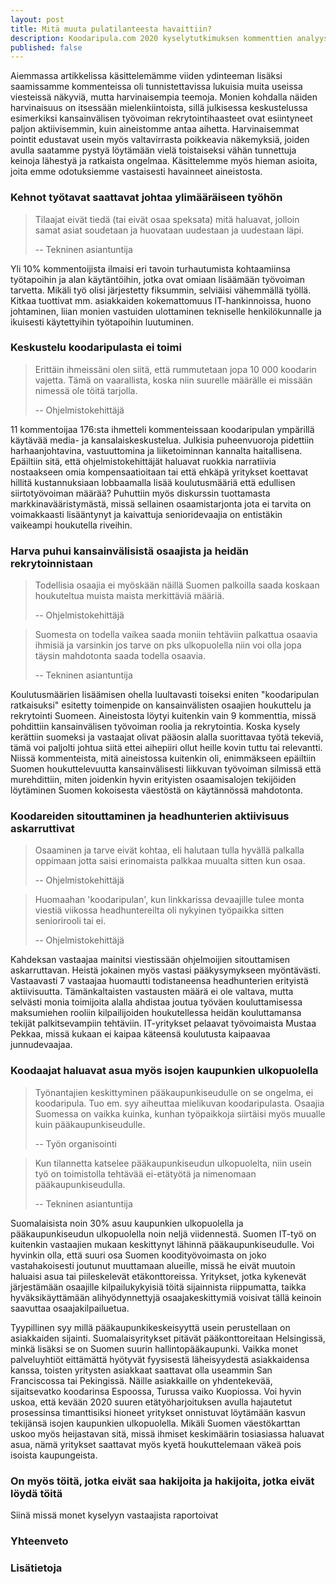 ```yaml
---
layout: post
title: Mitä muuta pulatilanteesta havaittiin?
description: Koodaripula.com 2020 kyselytutkimuksen kommenttien analyysi - osa 2
published: false
---
```


Aiemmassa artikkelissa käsittelemämme viiden ydinteeman lisäksi saamissamme kommenteissa oli tunnistettavissa lukuisia muita useissa viesteissä näkyviä, mutta harvinaisempia teemoja. Monien kohdalla näiden harvinaisuus on itsessään mielenkiintoista, sillä julkisessa keskustelussa esimerkiksi kansainvälisen työvoiman rekrytointihaasteet ovat esiintyneet paljon aktiivisemmin, kuin aineistomme antaa aihetta. Harvinaisemmat pointit edustavat usein myös valtavirrasta poikkeavia näkemyksiä, joiden avulla saatamme pystyä löytämään vielä toistaiseksi vähän tunnettuja keinoja lähestyä ja ratkaista ongelmaa. Käsittelemme myös hieman asioita, joita emme odotuksiemme vastaisesti havainneet aineistosta.

### Kehnot työtavat saattavat johtaa ylimääräiseen työhön

> Tilaajat eivät tiedä (tai eivät osaa speksata) mitä haluavat, jolloin samat asiat soudetaan ja huovataan uudestaan ja uudestaan läpi.
> 
> -- Tekninen asiantuntija

Yli 10% kommentoijista ilmaisi eri tavoin turhautumista kohtaamiinsa työtapoihin ja alan käytäntöihin, jotka ovat omiaan lisäämään työvoiman tarvetta. Mikäli työ olisi järjestetty fiksummin, selviäisi vähemmällä työllä. Kitkaa tuottivat mm. asiakkaiden kokemattomuus IT-hankinnoissa, huono johtaminen, liian monien vastuiden ulottaminen tekniselle henkilökunnalle ja ikuisesti käytettyihin työtapoihin luutuminen.

### Keskustelu koodaripulasta ei toimi

> Erittäin ihmeissäni olen siitä, että rummutetaan jopa 10 000 koodarin vajetta. Tämä on vaarallista, koska niin suurelle määrälle ei missään nimessä ole töitä tarjolla.
> 
> -- Ohjelmistokehittäjä

11 kommentoijaa 176:sta ihmetteli kommenteissaan koodaripulan ympärillä käytävää media- ja kansalaiskeskustelua. Julkisia puheenvuoroja pidettiin harhaanjohtavina, vastuuttomina ja liiketoiminnan kannalta haitallisena. Epäiltiin sitä, että ohjelmistokehittäjät haluavat ruokkia narratiivia nostaakseen omia kompensaatioitaan tai että ehkäpä yritykset koettavat hillitä kustannuksiaan lobbaamalla lisää koulutusmääriä että edullisen siirtotyövoiman määrää? Puhuttiin myös diskurssin tuottamasta markkinavääristymästä, missä sellainen osaamistarjonta jota ei tarvita on voimakkaasti lisääntynyt ja kaivattuja senioridevaajia on entistäkin vaikeampi houkutella riveihin.

### Harva puhui kansainvälisistä osaajista ja heidän rekrytoinnistaan

> Todellisia osaajia ei myöskään näillä Suomen palkoilla saada koskaan houkuteltua muista maista merkittäviä määriä.
> 
> -- Ohjelmistokehittäjä

> Suomesta on todella vaikea saada moniin tehtäviin palkattua osaavia ihmisiä ja varsinkin jos tarve on pks ulkopuolella niin voi olla jopa täysin mahdotonta saada todella osaavia.
> 
> -- Tekninen asiantuntija

Koulutusmäärien lisäämisen ohella luultavasti toiseksi eniten "koodaripulan ratkaisuksi" esitetty toimenpide on kansainvälisten osaajien houkuttelu ja rekrytointi Suomeen. Aineistosta löytyi kuitenkin vain 9 kommenttia, missä pohdittiin kansainvälisen työvoiman roolia ja rekrytointia. Koska kysely kerättiin suomeksi ja vastaajat olivat pääosin alalla suorittavaa työtä tekeviä, tämä voi paljolti johtua siitä ettei aihepiiri ollut heille kovin tuttu tai relevantti. Niissä kommenteista, mitä aineistossa kuitenkin oli, enimmäkseen epäiltiin Suomen houkuttelevuutta kansainvälisesti liikkuvan työvoiman silmissä että murehdittiin, miten joidenkin hyvin erityisten osaamisalojen tekijöiden löytäminen Suomen kokoisesta väestöstä on käytännössä mahdotonta.

### Koodareiden sitouttaminen ja headhunterien aktiivisuus askarruttivat

> Osaaminen ja tarve eivät kohtaa, eli halutaan tulla hyvällä palkalla oppimaan jotta saisi erinomaista palkkaa muualta sitten kun osaa.
>
> -- Ohjelmistokehittäjä

> Huomaahan 'koodaripulan', kun linkkarissa devaajille tulee monta viestiä viikossa headhuntereilta oli nykyinen työpaikka sitten seniorirooli tai ei.
> 
> -- Ohjelmistokehittäjä

Kahdeksan vastaajaa mainitsi viestissään ohjelmoijien sitouttamisen askarruttavan. Heistä jokainen myös vastasi pääkysymykseen myöntävästi. Vastaavasti 7 vastaajaa huomautti todistaneensa headhunterien erityistä aktiivisuutta. Tämänkaltaisten vastausten määrä ei ole valtava, mutta selvästi monia toimijoita alalla ahdistaa joutua työväen kouluttamisessa maksumiehen rooliin kilpailijoiden houkutellessa heidän kouluttamansa tekijät palkitsevampiin tehtäviin. IT-yritykset pelaavat työvoimaista Mustaa Pekkaa, missä kukaan ei kaipaa käteensä koulutusta kaipaavaa junnudevaajaa.

### Koodaajat haluavat asua myös isojen kaupunkien ulkopuolella

> Työnantajien keskittyminen pääkaupunkiseudulle on se ongelma, ei koodaripula. Tuo em. syy aiheuttaa mielikuvan koodaripulasta. Osaajia Suomessa on vaikka kuinka, kunhan työpaikkoja siirtäisi myös muualle kuin pääkaupunkiseudulle. 
> 
> -- Työn organisointi

> Kun tilannetta katselee pääkaupunkiseudun ulkopuolelta, niin usein työ on toimistolla tehtävää ei-etätyötä ja nimenomaan pääkaupunkiseudulla.
> 
> -- Tekninen asiantuntija

Suomalaisista noin 30% asuu kaupunkien ulkopuolella ja pääkaupunkiseudun ulkopuolella noin neljä viidennestä. Suomen IT-työ on kuitenkin vastaajien mukaan keskittynyt lähinnä pääkaupunkiseudulle. Voi hyvinkin olla, että suuri osa Suomen koodityövoimasta on joko vastahakoisesti joutunut muuttamaan alueille, missä he eivät muutoin haluaisi asua tai piileskelevät etäkonttoreissa. Yritykset, jotka kykenevät järjestämään osaajille kilpailukykyisiä töitä sijainnista riippumatta, taikka hyväksikäyttämään alihyödynnettyjä osaajakeskittymiä voisivat tällä keinoin saavuttaa osaajakilpailuetua.

Tyypillinen syy millä pääkaupunkikeskeisyyttä usein perustellaan on asiakkaiden sijainti. Suomalaisyritykset pitävät pääkonttoreitaan Helsingissä, minkä lisäksi se on Suomen suurin hallintopääkaupunki. Vaikka monet palveluyhtiöt eittämättä hyötyvät fyysisestä läheisyydestä asiakkaidensa kanssa, toisten yritysten asiakkaat saattavat olla useammin San Franciscossa tai Pekingissä. Näille asiakkaille on yhdentekevää, sijaitsevatko koodarinsa Espoossa, Turussa vaiko Kuopiossa. Voi hyvin uskoa, että kevään 2020 suuren etätyöharjoituksen avulla hajautetut prosessinsa timanttisiksi hioneet yritykset onnistuvat löytämään kasvun tekijänsä isojen kaupunkien ulkopuolella. Mikäli Suomen väestökarttan uskoo myös heijastavan sitä, missä ihmiset keskimäärin tosiasiassa haluavat asua, nämä yritykset saattavat myös kyetä houkuttelemaan väkeä pois isoista kaupungeista.

### On myös töitä, jotka eivät saa hakijoita ja hakijoita, jotka eivät löydä töitä

>
>
>

Siinä missä monet kyselyyn vastaajista raportoivat

### Yhteenveto


### Lisätietoja


[example]: https://example.com "example.com"
